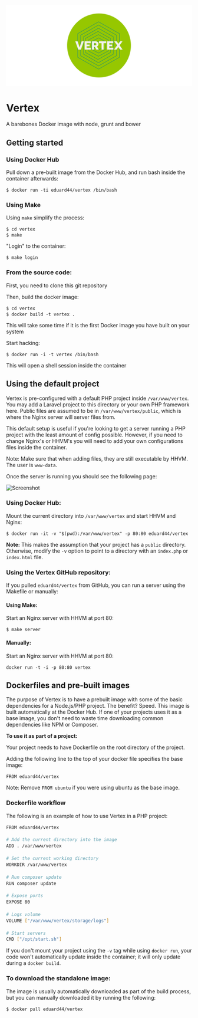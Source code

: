 ![logo](https://raw.githubusercontent.com/eduard44/vertex/master/logo.png)

# Vertex

A barebones Docker image with node, grunt and bower

## Getting started

### Using Docker Hub

Pull down a pre-built image from the Docker Hub, and run bash inside the container afterwards:

```
$ docker run -ti eduard44/vertex /bin/bash
```

### Using Make

Using `make` simplify the process:

```
$ cd vertex
$ make
```

"Login" to the container:

```
$ make login
```

### From the source code:

First, you need to clone this git repository

Then, build the docker image:

```
$ cd vertex
$ docker build -t vertex .
```

This will take some time if it is the first Docker image you have built
on your system

Start hacking:
```
$ docker run -i -t vertex /bin/bash
```

This will open a shell session inside the container

## Using the default project

Vertex is pre-configured with a default PHP project inside `/var/www/vertex`. You may add a Laravel project to this directory or your own PHP framework here. Public files are assumed to be in `/var/www/vertex/public`, which is where the  Nginx server will server files from.

This default setup is useful if you're looking to get a server running a PHP project with the least amount of config possible. However, if you need to change Nginx's or HHVM's you will need to add your own configurations files inside the container.

Note: Make sure that when adding files, they are still executable by HHVM. The user is `www-data`.

Once the server is running you should see the following page:

![Screenshot](http://i.imgur.com/ucJXOmm.png)

### Using Docker Hub:

Mount the current directory into `/var/www/vertex` and start HHVM and Nginx:

```
$ docker run -it -v "$(pwd):/var/www/vertex" -p 80:80 eduard44/vertex
```

**Note:** This makes the assumption that your project has a `public` directory. Otherwise, modify the `-v` option to point to a directory with an `index.php` or `index.html` file.

### Using the Vertex GitHub repository:

If you pulled `eduard44/vertex` from GitHub, you can run a server using the Makefile or manually:

#### Using Make:

Start an Nginx server with HHVM at port 80:

```
$ make server
```

#### Manually:

Start an Nginx server with HHVM at port 80:

```
docker run -t -i -p 80:80 vertex
```

## Dockerfiles and pre-built images

The purpose of Vertex is to have a prebuilt image with some of the basic dependencies for a Node.js/PHP project. The benefit? Speed. This image
is built automatically at the Docker Hub. If one of your projects uses it as a base image, you don't need to waste time downloading common dependencies like NPM or Composer.

__To use it as part of a project:__

Your project needs to have Dockerfile on the root directory of the project.

Adding the following line to the top of your docker file specifies the base image:
```
FROM eduard44/vertex
```

Note: Remove `FROM ubuntu` if you were using ubuntu as the base image.

### Dockerfile workflow

The following is an example of how to use Vertex in a PHP project:

```bash
FROM eduard44/vertex

# Add the current directory into the image
ADD . /var/www/vertex

# Set the current working directory
WORKDIR /var/www/vertex

# Run composer update
RUN composer update

# Expose ports
EXPOSE 80

# Logs volume
VOLUME ["/var/www/vertex/storage/logs"]

# Start servers
CMD ["/opt/start.sh"]
```
If you don't mount your project using the `-v` tag while using `docker run`, your code won't automatically update inside the container; it will only update during a `docker build`.

### To download the standalone image:

The image is usually automatically downloaded as part of the build process, but you can manually downloaded it by running the following:

```
$ docker pull eduard44/vertex
```